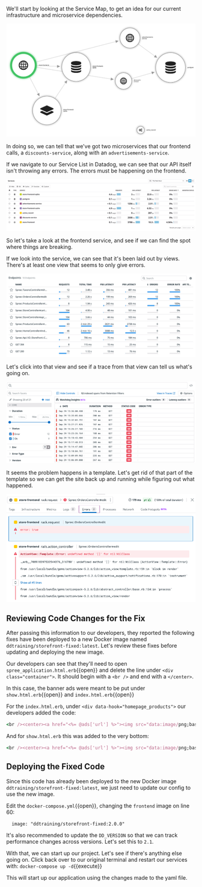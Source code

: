 We'll start by looking at the Service Map, to get an idea for our current infrastructure and microservice dependencies.

![Datadog Service Map](./assets/service-map.png)

In doing so, we can tell that we've got two microservices that our frontend calls, a `discounts-service`, along with an `advertisements-service`.

If we navigate to our Service List in Datadog, we can see that our API itself isn't throwing any errors. The errors must be happening on the frontend.

![Services List](./assets/problematic-service.gif)

So let's take a look at the frontend service, and see if we can find the spot where things are breaking.

If we look into the service, we can see that it's been laid out by views. There's at least one view that seems to only give errors.

![Endpoints](./assets/store-frontend_endpoints.png)

Let's click into that view and see if a trace from that view can tell us what's going on.

![Problematic Traces](./assets/store-frontend_Spree_OrdersController-trace-errors.png)

It seems the problem happens in a template. Let's get rid of that part of the template so we can get the site back up and running while figuring out what happened.

![Trace Errors](./assets/trace-details-error-message.png)

## Reviewing Code Changes for the Fix

After passing this information to our developers, they reported the following fixes have been deployed to a new Docker image named `ddtraining/storefront-fixed:latest`. Let's review these fixes before updating and deploying the new image.

Our developers can see that they'll need to open `spree_application.html.erb`{{open}} and delete the line under `<div class="container">`. It should begin with a `<br />` and end with a `</center>`.

In this case, the banner ads were meant to be put under `show.html.erb`{{open}} and `index.html.erb`{{open}}

For the `index.html.erb`, under `<div data-hook="homepage_products">` our developers added the code:

```ruby
<br /><center><a href="<%= @ads['url'] %>"><img src="data:image/png;base64,<%= @ads['base64'] %>" /></a></center>

```

And for `show.html.erb` this was added to the very bottom:

```ruby 
<br /><center><a href="<%= @ads['url'] %>"><img src="data:image/png;base64,<%= @ads['base64'] %>" /></a></center><br />
```

## Deploying the Fixed Code

Since this code has already been deployed to the new Docker image `ddtraining/storefront-fixed:latest`, we just need to update our config to use the new image.

Edit the `docker-compose.yml`{{open}}, changing the `frontend` image on line 60:

```
  image: "ddtraining/storefront-fixed:2.0.0"
```

It's also recommended to update the `DD_VERSION` so that we can track performance changes across versions. Let's set this to `2.1`.

With that, we can start up our project. Let's see if there's anything else going on. Click back over to our original terminal and restart our services with: `docker-compose up -d`{{execute}}

This will start up our application using the changes made to the yaml file.
